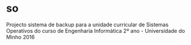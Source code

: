 # so
Projecto sistema de backup para a unidade curricular de Sistemas Operativos do curso de Engenharia Informática 2º ano - Universidade do Minho 2016
